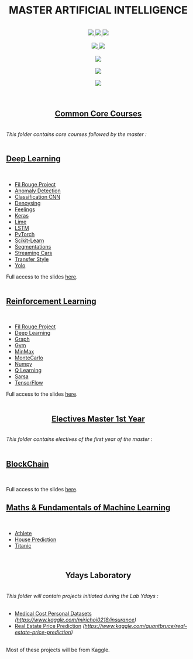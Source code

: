 <h1 align="center">
  <strong>
    MASTER ARTIFICIAL INTELLIGENCE
  </strong>
</h1>
<br>
<div align="center">
  <a href="https://github.com/vivimouret29/mast1_ai">
    <img src="https://img.shields.io/github/languages/top/vivimouret29/mast1_ai">
  </a>
  <a href="https://github.com/vivimouret29/mast1_ai">
    <img src="https://img.shields.io/github/repo-size/vivimouret29/mast1_ai">
  </a>
  <a href="https://github.com/vivimouret29/mast1_ai">
    <img src="https://img.shields.io/github/commit-activity/w/vivimouret29/mast1_ai">
  </a>
</div>
<br>
<div align="center">
  <a href="https://github.com/vivimouret29/mast1_ai">
    <img src="https://img.shields.io/tokei/lines/github/vivimouret29/mast1_ai">
  </a>
  <a href="https://github.com/vivimouret29/mast1_ai">
    <img src="https://img.shields.io/pypi/pyversions/pandas">
  </a>
</div>
<br>
<div align="center">
  <a href="https://github.com/vivimouret29/mast1_ai">
    <img src="https://img.shields.io/github/last-commit/vivimouret29/mast1_ai">
  </a>
</div>
<br>
<div align="center">
  <a href="https://github.com/vivimouret29/mast1_ai">
    <img src="https://img.shields.io/conda/pn/conda-forge/python">
  </a>
</div>
<br>
<div align="center">
  <a href="https://github.com/vivimouret29/mast1_ai">
    <img src="https://img.shields.io/github/directory-file-count/vivimouret29/mast1_ai">
  </a>
</div>
<br>
<br>

<h2 align="center">
  <strong>
    <a href="https://github.com/vivimouret29/mast1_ai">
      Common Core Courses
    </a>
  </strong>
</h2>
<br>
<i>
  This folder contains core courses followed by the master :
</i>
<br>
<br>

## **[Deep Learning](./deep_learning)**
<br>

- [Fil Rouge Project](./deep_learning/fil-rouge)
- [Anomaly Detection](./deep_learning/anomaly_detection)
- [Classification CNN](./deep_learning/cnn_classification)
- [Denoysing](./deep_learning/denoysing)
- [Feelings](./deep_learning/feelings)
- [Keras](./deep_learning/keras)
- [Lime](./deep_learning/lime)
- [LSTM](./deep_learning/lstm)
- [PyTorch](./deep_learning/pytorch)
- [Scikit-Learn](./deep_learning/scikit-learn-mlp)
- [Segmentations](./deep_learning/segmentations)
- [Streaming Cars](./deep_learning/streaming_cars)
- [Transfer Style](./deep_learning/transfer_style)
- [Yolo](./deep_learning/yolo)

Full access to the slides [here](./deep_learning/slides).
<br>
<br>

## **[Reinforcement Learning](./reinforcement_learning)**
<br>

- [Fil Rouge Project](./reinforcement_learning/fil-rouge)
- [Deep Learning](./reinforcement_learning/tp_deeplearning)
- [Graph](./reinforcement_learning/tp_graph)
- [Gym](./reinforcement_learning/tp_gym)
- [MinMax](./reinforcement_learning/tp_minmax)
- [MonteCarlo](./reinforcement_learning/tp_montecarlo)
- [Numpy](./reinforcement_learning/tp_numpy)
- [Q Learning](./reinforcement_learning/tp_qlearning)
- [Sarsa](./reinforcement_learning/tp_sarsa)
- [TensorFlow](./reinforcement_learning/tp_tensorflow)

Full access to the slides [here](./reinforcement_learning/slides).
<br>
<br>

<h2 align="center">
  <strong>
    <a href="https://github.com/vivimouret29/mast1_ai/tree/main/electives">
      Electives Master 1st Year
    </a>
  </strong>
</h2>
<br>
<i>
  This folder contains electives of the first year of the master :
</i>
<br>
<br>

## **[BlockChain](./electives/blockchain)**
<br>

Full access to the slides [here](./electives/blockchain/slides).
<br>

## **[Maths &amp; Fundamentals of Machine Learning](./electives/maths_f)**
<br>

- [Athlete](./electives/maths_f/athlete)
- [House Prediction](./electives/maths_f/house_predict)
- [Titanic](./electives/maths_f/titanic)

<br>

<h2 align="center" href="https://github.com/vivimouret29/mast1_ai/tree/main/ydays">
  <strong>
    Ydays Laboratory
  </strong>
</h2>
<br>
<i>
  This folder will contain projects initiated during the Lab Ydays :
</i>
<br>
<br>

- [Medical Cost Personal Datasets](./ydays/medical_cost_personal) *(https://www.kaggle.com/mirichoi0218/insurance)*
- [Real Estate Price Prediction](./ydays/real_estate) *(https://www.kaggle.com/quantbruce/real-estate-price-prediction)*

<br>
Most of these projects will be from Kaggle.